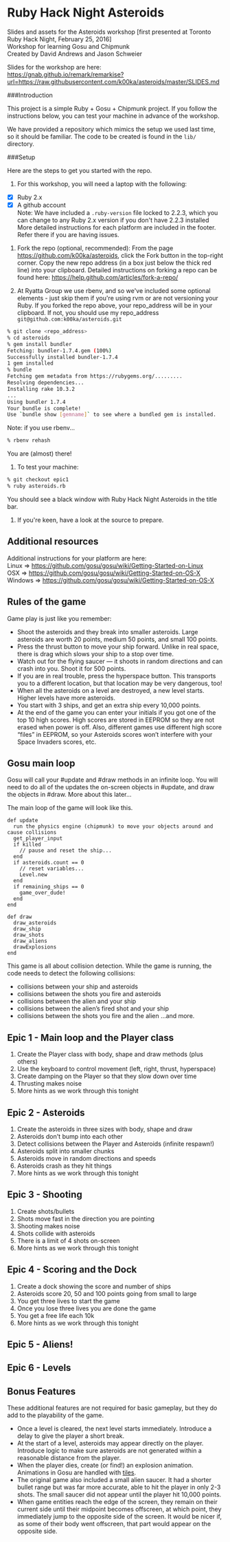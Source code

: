 Ruby Hack Night Asteroids
=========================

Slides and assets for the Asteroids workshop [first presented at Toronto Ruby Hack Night, February 25, 2016]  
Workshop for learning Gosu and Chipmunk  
Created by David Andrews and Jason Schweier  

Slides for the workshop are here:  
https://gnab.github.io/remark/remarkise?url=https://raw.githubusercontent.com/k00ka/asteroids/master/SLIDES.md

###Introduction

This project is a simple Ruby + Gosu + Chipmunk project. If you follow the instructions below, you can test your machine in advance of the workshop.

We have provided a repository which mimics the setup we used last time, so it should be familiar. The code to be created is found in the ``lib/`` directory.

###Setup

Here are the steps to get you started with the repo.

1. For this workshop, you will need a laptop with the following:
  - [x] Ruby 2.x  
  - [x] A github account  
  Note: We have included a ``.ruby-version`` file locked to 2.2.3, which you can change to any Ruby 2.x version if you don't have 2.2.3 installed  
  More detailed instructions for each platform are included in the footer. Refer there if you are having issues.

1. Fork the repo (optional, recommended):
  From the page https://github.com/k00ka/asteroids, click the Fork button in the top-right corner. Copy the new repo address (in a box just below the thick red line) into your clipboard. Detailed instructions on forking a repo can be found here: https://help.github.com/articles/fork-a-repo/

1. At Ryatta Group we use rbenv, and so we've included some optional elements - just skip them if you're using rvm or are not versioning your Ruby. If you forked the repo above, your repo_address will be in your clipboard. If not, you should use my repo_address ``git@github.com:k00ka/asteroids.git``

  ```sh
  % git clone <repo_address>
  % cd asteroids
  % gem install bundler
  Fetching: bundler-1.7.4.gem (100%)
  Successfully installed bundler-1.7.4
  1 gem installed
  % bundle
  Fetching gem metadata from https://rubygems.org/.........
  Resolving dependencies...
  Installing rake 10.3.2
  ...
  Using bundler 1.7.4
  Your bundle is complete!
  Use `bundle show [gemname]` to see where a bundled gem is installed.
  ```
  Note: if you use rbenv...
  ```sh
  % rbenv rehash
  ```
  You are (almost) there!

1. To test your machine:
  ```sh
  % git checkout epic1
  % ruby asteroids.rb
  ```
  You should see a black window with Ruby Hack Night Asteroids in the title bar.

1. If you're keen, have a look at the source to prepare.

## Additional resources

Additional instructions for your platform are here:  
Linux => https://github.com/gosu/gosu/wiki/Getting-Started-on-Linux  
OSX => https://github.com/gosu/gosu/wiki/Getting-Started-on-OS-X  
Windows => https://github.com/gosu/gosu/wiki/Getting-Started-on-OS-X  

## Rules of the game

Game play is just like you remember:
* Shoot the asteroids and they break into smaller asteroids. Large asteroids are worth 20 points, medium 50 points, and small 100 points.
* Press the thrust button to move your ship forward. Unlike in real space, there is drag which slows your ship to a stop over time.
* Watch out for the flying saucer — it shoots in random directions and can crash into you. Shoot it for 500 points.
* If you are in real trouble, press the hyperspace button. This transports you to a different location, but that location may be very dangerous, too!
* When all the asteroids on a level are destroyed, a new level starts. Higher levels have more asteroids.
* You start with 3 ships, and get an extra ship every 10,000 points.
* At the end of the game you can enter your initials if you got one of the top 10 high scores. High scores are stored in EEPROM so they are not erased when power is off. Also, different games use different high score “files” in EEPROM, so your Asteroids scores won’t interfere with your Space Invaders scores, etc.

## Gosu main loop

Gosu will call your #update and #draw methods in an infinite loop. You will need to do all of the updates the on-screen objects in #update, and draw the objects in #draw. More about this later...

The main loop of the game will look like this.
```
def update
  run the physics engine (chipmunk) to move your objects around and cause collisions
  get_player_input
  if killed
    // pause and reset the ship...
  end
  if asteroids.count == 0
    // reset variables...
    Level.new
  end
  if remaining_ships == 0
    game_over_dude!
  end
end

def draw
  draw_asteroids
  draw_ship
  draw_shots
  draw_aliens
  drawExplosions
end
```

This game is all about collision detection. While the game is running, the code needs to detect the following collisions:
* collisions between your ship and asteroids
* collisions between the shots you fire and asteroids
* collisions between the alien and your ship
* collisions between the alien’s fired shot and your ship
* collisions between the shots you fire and the alien
...and more.

## Epic 1 - Main loop and the Player class
1. Create the Player class with body, shape and draw methods (plus others)
1. Use the keyboard to control movement (left, right, thrust, hyperspace)
1. Create damping on the Player so that they slow down over time
1. Thrusting makes noise
1. More hints as we work through this tonight

## Epic 2 - Asteroids
1. Create the asteroids in three sizes with body, shape and draw
1. Asteroids don't bump into each other
1. Detect collisions between the Player and Asteroids (infinite respawn!)
1. Asteroids split into smaller chunks
1. Asteroids move in random directions and speeds
1. Asteroids crash as they hit things
1. More hints as we work through this tonight

## Epic 3 - Shooting
1. Create shots/bullets
1. Shots move fast in the direction you are pointing
1. Shooting makes noise
1. Shots collide with asteroids
1. There is a limit of 4 shots on-screen
1. More hints as we work through this tonight

## Epic 4 - Scoring and the Dock
1. Create a dock showing the score and number of ships
1. Asteroids score 20, 50 and 100 points going from small to large
1. You get three lives to start the game
1. Once you lose three lives you are done the game
1. You get a free life each 10k
1. More hints as we work through this tonight

## Epic 5 - Aliens!
## Epic 6 - Levels

## Bonus Features

These additional features are not required for basic gameplay, but they do add to the playability of the game.

* Once a level is cleared, the next level starts immediately. Introduce a delay to give the player a short break.
* At the start of a level, asteroids may appear directly on the player. Introduce logic to make sure asteroids are not generated within a reasonable distance from the player.
* When the player dies, create (or find!) an explosion animation. Animations in Gosu are handled with [tiles](https://www.libgosu.org/rdoc/Gosu/Image.html#load_tiles-class_method).
* The original game also included a small alien saucer. It had a shorter bullet range but was far more accurate, able to hit the player in only 2-3 shots. The small saucer did not appear until the player hit 10,000 points.
* When game entities reach the edge of the screen, they remain on their current side until their midpoint becomes offscreen, at which point, they immediately jump to the opposite side of the screen. It would be nicer if, as some of their body went offscreen, that part would appear on the opposite side.
